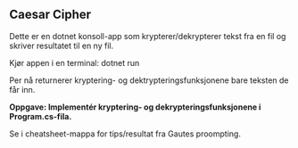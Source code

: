 ## Caesar Cipher

Dette er en dotnet konsoll-app som krypterer/dekrypterer tekst fra en fil og skriver resultatet til en ny fil.

Kjør appen i en terminal: dotnet run

Per nå returnerer kryptering- og dektrypteringsfunksjonene bare teksten de får inn.

**Oppgave: Implementér kryptering- og dekrypteringsfunksjonene i Program.cs-fila.**

Se i cheatsheet-mappa for tips/resultat fra Gautes proompting.
